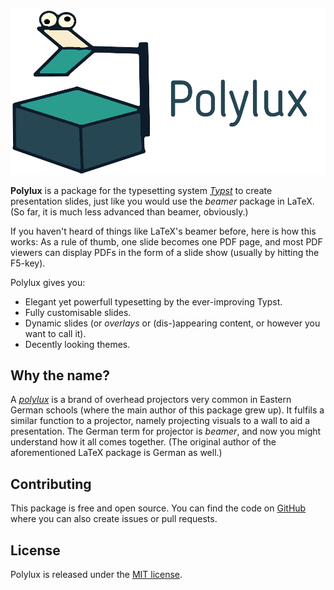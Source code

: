 ![logo](logo2.png)

**Polylux** is a package for the typesetting system [*Typst*](https://typst.app)
to create presentation slides, just like you would use the _beamer_ package in LaTeX.
(So far, it is much less advanced than beamer, obviously.)

If you haven't heard of things like LaTeX's beamer before, here is how this works:
As a rule of thumb, one slide becomes one PDF page, and most PDF viewers can
display PDFs in the form of a slide show (usually by hitting the F5-key).


Polylux gives you:
- Elegant yet powerfull typesetting by the ever-improving Typst.
- Fully customisable slides.
- Dynamic slides (or *overlays* or (dis-)appearing content, or however you want
  to call it).
- Decently looking themes.

## Why the name?
A [*polylux*](https://en.wikipedia.org/wiki/Polylux_(overhead_projector)) is
a brand of overhead projectors very common in Eastern German schools (where the
main author of this package grew up).
It fulfils a similar function to a projector, namely projecting visuals to a
wall to aid a presentation.
The German term for projector is *beamer*, and now you might understand how it
all comes together.
(The original author of the aforementioned LaTeX package is German as well.)

## Contributing
This package is free and open source.
You can find the code on [GitHub](https://github.com/andreasKroepelin/polylux)
where you can also create issues or pull requests.

## License
Polylux is released under the
[MIT license](https://github.com/andreasKroepelin/polylux/blob/main/LICENSE).

